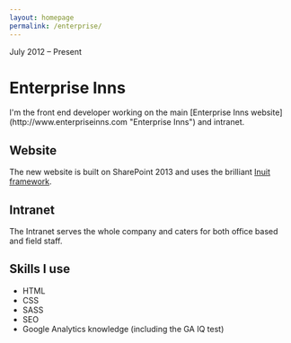 ```yaml
---
layout: homepage
permalink: /enterprise/
---
```



<p class="date">July 2012 – Present</p>

# Enterprise Inns

<p class="intro">I'm the front end developer working on the main [Enterprise Inns website](http://www.enterpriseinns.com "Enterprise Inns") and intranet.

## Website

The new website is built on SharePoint 2013 and uses the brilliant [Inuit framework](https://github.com/inuitcss "Inuit CSS").

## Intranet

The Intranet serves the whole company and caters for both office based and field staff.

## Skills I use

+ HTML
+ CSS
+ SASS
+ SEO
+ Google Analytics knowledge (including the GA IQ test)